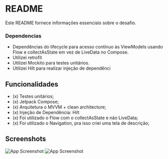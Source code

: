 # README #

Este README fornece informações essenciais sobre o desafio.

### Dependencias ###

* Dependências do lifecycle para acesso contínuo às ViewModels usando Flow e collectAsState em vez de LiveData no Compose.
* Utilizei retrofit
* Utilizei Mockito para testes unitários.
* Utilizei Hilt para realizar injeção de dependênci

## Funcionalidades

* (x) Testes unitários;
* (x) Jetpack Compose;
* (x) Arquitetura o MVVM + clean architecture;
* (x) Injeção de Dependência: Hilt
* (x) Foi utilizado o Flow com o collectAsState e não LiveData;
* (x) Foi utilizado o Navigation, pra isso criei uma tela de descrição;
## Screenshots

![App Screenshot](https://i.ibb.co/34Q39WB/Screenshot-20230908-131149.png)
![App Screenshot](https://i.ibb.co/8jt6R1p/Screenshot-20230908-131202.png)

